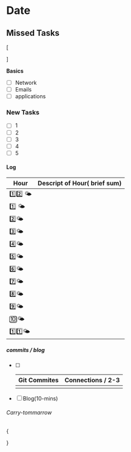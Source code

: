 # Date

## Missed Tasks

[

]

**Basics**

- [ ] Network
- [ ] Emails
- [ ] applications

### New Tasks

- [ ] 1
- [ ] 2
- [ ] 3
- [ ] 4
- [ ] 5

#### Log

| Hour​                                 | Descript of Hour( brief sum) |
| ------------------------------------ | :--------------------------- |
| :one::two: :sun_behind_small_cloud:  |                              |
| :one: :sun_behind_small_cloud:       |                              |
| :two::sun_behind_small_cloud:        |                              |
| :three::sun_behind_small_cloud:      |                              |
| :four::sun_behind_small_cloud:       |                              |
| :five::sun_behind_small_cloud:       |                              |
| :six::sun_behind_small_cloud:        |                              |
| :seven::sun_behind_small_cloud:      |                              |
| :eight::sun_behind_small_cloud:      |                              |
| :nine::sun_behind_small_cloud:       |                              |
| :keycap_ten::sun_behind_small_cloud: |                              |
| :one::one::sun_behind_small_cloud:   |                              |



##### commits / blog



- [ ] | Git Commites | Connections / 2-3 |
  | :----------- | :---------------: |
  |              |                   |

- [ ] Blog(10-mins)

###### Carry-tommarrow 

{

}